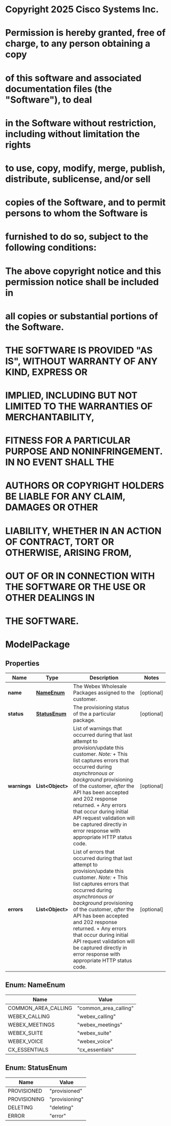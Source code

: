 <!--  Copyright 2025 Cisco Systems Inc.

Permission is hereby granted, free of charge, to any person obtaining a copy
of this software and associated documentation files (the "Software"), to deal
in the Software without restriction, including without limitation the rights
to use, copy, modify, merge, publish, distribute, sublicense, and/or sell
copies of the Software, and to permit persons to whom the Software is
furnished to do so, subject to the following conditions:

The above copyright notice and this permission notice shall be included in
all copies or substantial portions of the Software.

THE SOFTWARE IS PROVIDED "AS IS", WITHOUT WARRANTY OF ANY KIND, EXPRESS OR
IMPLIED, INCLUDING BUT NOT LIMITED TO THE WARRANTIES OF MERCHANTABILITY,
FITNESS FOR A PARTICULAR PURPOSE AND NONINFRINGEMENT. IN NO EVENT SHALL THE
AUTHORS OR COPYRIGHT HOLDERS BE LIABLE FOR ANY CLAIM, DAMAGES OR OTHER
LIABILITY, WHETHER IN AN ACTION OF CONTRACT, TORT OR OTHERWISE, ARISING FROM,
OUT OF OR IN CONNECTION WITH THE SOFTWARE OR THE USE OR OTHER DEALINGS IN
THE SOFTWARE.-->
# Copyright 2025 Cisco Systems Inc.
#
# Permission is hereby granted, free of charge, to any person obtaining a copy
# of this software and associated documentation files (the "Software"), to deal
# in the Software without restriction, including without limitation the rights
# to use, copy, modify, merge, publish, distribute, sublicense, and/or sell
# copies of the Software, and to permit persons to whom the Software is
# furnished to do so, subject to the following conditions:
#
# The above copyright notice and this permission notice shall be included in
# all copies or substantial portions of the Software.
#
# THE SOFTWARE IS PROVIDED "AS IS", WITHOUT WARRANTY OF ANY KIND, EXPRESS OR
# IMPLIED, INCLUDING BUT NOT LIMITED TO THE WARRANTIES OF MERCHANTABILITY,
# FITNESS FOR A PARTICULAR PURPOSE AND NONINFRINGEMENT. IN NO EVENT SHALL THE
# AUTHORS OR COPYRIGHT HOLDERS BE LIABLE FOR ANY CLAIM, DAMAGES OR OTHER
# LIABILITY, WHETHER IN AN ACTION OF CONTRACT, TORT OR OTHERWISE, ARISING FROM,
# OUT OF OR IN CONNECTION WITH THE SOFTWARE OR THE USE OR OTHER DEALINGS IN
# THE SOFTWARE.



# ModelPackage


## Properties

| Name | Type | Description | Notes |
|------------ | ------------- | ------------- | -------------|
|**name** | [**NameEnum**](#NameEnum) | The Webex Wholesale Packages assigned to the customer. |  [optional] |
|**status** | [**StatusEnum**](#StatusEnum) | The provisioning status of the a particular package. |  [optional] |
|**warnings** | **List&lt;Object&gt;** | List of warnings that occurred during that last attempt to provision/update this customer.   *Note:*  + This list captures errors that occurred during *asynchronous or background* provisioning of the customer, *after* the API has been accepted and 202 response returned.  + Any errors that occur during initial API request validation will be captured directly in error response with appropriate HTTP status code. |  [optional] |
|**errors** | **List&lt;Object&gt;** | List of errors that occurred during that last attempt to provision/update this customer.   *Note:*  + This list captures errors that occurred during *asynchronous or background* provisioning of the customer, *after* the API has been accepted and 202 response returned.  + Any errors that occur during initial API request validation will be captured directly in error response with appropriate HTTP status code. |  [optional] |



## Enum: NameEnum

| Name | Value |
|---- | -----|
| COMMON_AREA_CALLING | &quot;common_area_calling&quot; |
| WEBEX_CALLING | &quot;webex_calling&quot; |
| WEBEX_MEETINGS | &quot;webex_meetings&quot; |
| WEBEX_SUITE | &quot;webex_suite&quot; |
| WEBEX_VOICE | &quot;webex_voice&quot; |
| CX_ESSENTIALS | &quot;cx_essentials&quot; |



## Enum: StatusEnum

| Name | Value |
|---- | -----|
| PROVISIONED | &quot;provisioned&quot; |
| PROVISIONING | &quot;provisioning&quot; |
| DELETING | &quot;deleting&quot; |
| ERROR | &quot;error&quot; |



